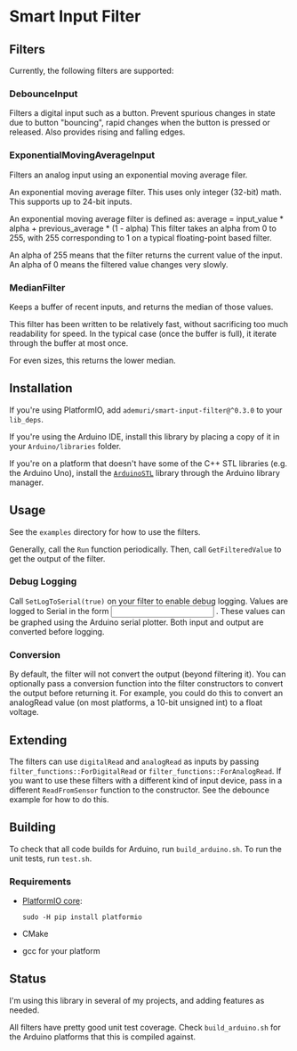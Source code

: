 # Smart Input Filter

## Filters

Currently, the following filters are supported:

### DebounceInput

Filters a digital input such as a button. Prevent spurious changes in state due to button "bouncing", rapid changes when the button is pressed or released. Also provides rising and falling edges.

### ExponentialMovingAverageInput

Filters an analog input using an exponential moving average filer.

An exponential moving average filter. This uses only integer (32-bit) math.  This supports up to 24-bit inputs.

An exponential moving average filter is defined as:
   average = input_value * alpha + previous_average * (1 - alpha)
This filter takes an alpha from 0 to 255, with 255 corresponding to 1 on a typical floating-point based filter.

An alpha of 255 means that the filter returns the current value of the input. An alpha of 0 means the filtered value changes very slowly.

### MedianFilter

Keeps a buffer of recent inputs, and returns the median of those values.

This filter has been written to be relatively fast, without sacrificing too much readability for speed. In the typical case (once the buffer is full), it iterate through the buffer at most once.

For even sizes, this returns the lower median.

## Installation

If you're using PlatformIO, add `ademuri/smart-input-filter@^0.3.0` to your `lib_deps`.

If you're using the Arduino IDE, install this library by placing a copy of it in your `Arduino/libraries` folder.

If you're on a platform that doesn't have some of the C++ STL libraries (e.g. the Arduino Uno), install the [`ArduinoSTL`](https://github.com/mike-matera/ArduinoSTL) library through the Arduino library manager.

## Usage

See the `examples` directory for how to use the filters.

Generally, call the `Run` function periodically. Then, call `GetFilteredValue` to get the output of the filter.

### Debug Logging

Call `SetLogToSerial(true)` on your filter to enable debug logging. Values are logged to Serial in the form <input> <output>. These values can be graphed using the Arduino serial plotter. Both input and output are converted before logging.

### Conversion

By default, the filter will not convert the output (beyond filtering it). You can optionally pass a conversion function into the filter constructors to convert the output before returning it. For example, you could do this to convert an analogRead value (on most platforms, a 10-bit unsigned int) to a float voltage.

## Extending

The filters can use `digitalRead` and `analogRead` as inputs by passing `filter_functions::ForDigitalRead` or `filter_functions::ForAnalogRead`. If you want to use these filters with a different kind of input device, pass in a different `ReadFromSensor` function to the constructor. See the debounce example for how to do this.

## Building

To check that all code builds for Arduino, run `build_arduino.sh`. To run the unit tests, run `test.sh`.

### Requirements

- [PlatformIO core](https://docs.platformio.org/en/latest/installation.html):
    
    `sudo -H pip install platformio`
- CMake
- gcc for your platform

## Status

I'm using this library in several of my projects, and adding features as needed.

All filters have pretty good unit test coverage. Check `build_arduino.sh` for the Arduino platforms that this is compiled against.
